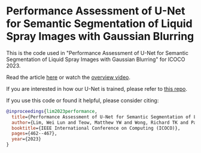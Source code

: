 # Performance Assessment of U-Net for Semantic Segmentation of Liquid Spray Images with Gaussian Blurring

This is the code used in "Performance Assessment of U-Net for Semantic Segmentation of Liquid Spray Images with Gaussian Blurring" for ICOCO 2023.

Read the article [here](https://drive.google.com/file/d/18JGnCdXw1LVvwUFYzxNzOa0zej7t4l5u/view?usp=sharing) or watch the [overview video](https://youtu.be/4nNI5r2cJsU).

If you are interested in how our U-Net is trained, please refer to [this repo](https://github.com/lynerlwl/DeepSpray-UNet).

If you use this code or found it helpful, please consider citing:

```bibtex
@inproceedings{lim2023performance,
  title={Performance Assessment of U-Net for Semantic Segmentation of Liquid Spray Images with Gaussian Blurring},
  author={Lim, Wei Lun and Teow, Matthew YW and Wong, Richard TK and Pathan, Refat Khan and Lau, Sian Lun and Ho, Chiung Ching and Bravo, Luis and Koneru, Rahul Babu and Khare, Prashant},
  booktitle={IEEE International Conference on Computing (ICOCO)},
  pages={462--467},
  year={2023}
}
```
